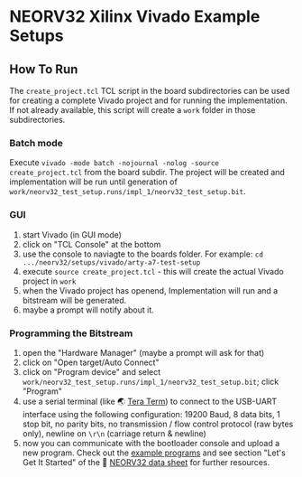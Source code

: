 # NEORV32 Xilinx Vivado Example Setups

## How To Run

The `create_project.tcl` TCL script in the board subdirectories can be used for creating a complete Vivado project and for running the implementation.
If not already available, this script will create a `work` folder in those subdirectories.

### Batch mode

Execute `vivado -mode batch -nojournal -nolog -source create_project.tcl` from the board subdir.
The project will be created and implementation will be run until generation of `work/neorv32_test_setup.runs/impl_1/neorv32_test_setup.bit`.

### GUI

1. start Vivado (in GUI mode)
2. click on "TCL Console" at the bottom
3. use the console to naviagte to the boards folder. For example: `cd .../neorv32/setups/vivado/arty-a7-test-setup`
4. execute `source create_project.tcl` - this will create the actual Vivado project in `work`
5. when the Vivado project has openend, Implementation will run and a bitstream will be generated.
6. maybe a prompt will notify about it.

### Programming the Bitstream

1. open the "Hardware Manager" (maybe a prompt will ask for that)
2. click on "Open target/Auto Connect"
3. click on "Program device" and select `work/neorv32_test_setup.runs/impl_1/neorv32_test_setup.bit`; click "Program"
4. use a serial terminal (like :earth_asia: [Tera Term](https://ttssh2.osdn.jp/index.html.en)) to connect to the USB-UART interface using the following configuration:
19200 Baud, 8 data bits, 1 stop bit, no parity bits, no transmission / flow control protocol (raw bytes only), newline on `\r\n` (carriage return & newline)
5. now you can communicate with the bootloader console and upload a new program. Check out the [example programs](https://github.com/stnolting/neorv32/tree/master/sw/example)
and see section "Let's Get It Started" of the :page_facing_up: [NEORV32 data sheet](https://raw.githubusercontent.com/stnolting/neorv32/master/docs/NEORV32.pdf) for further resources.
